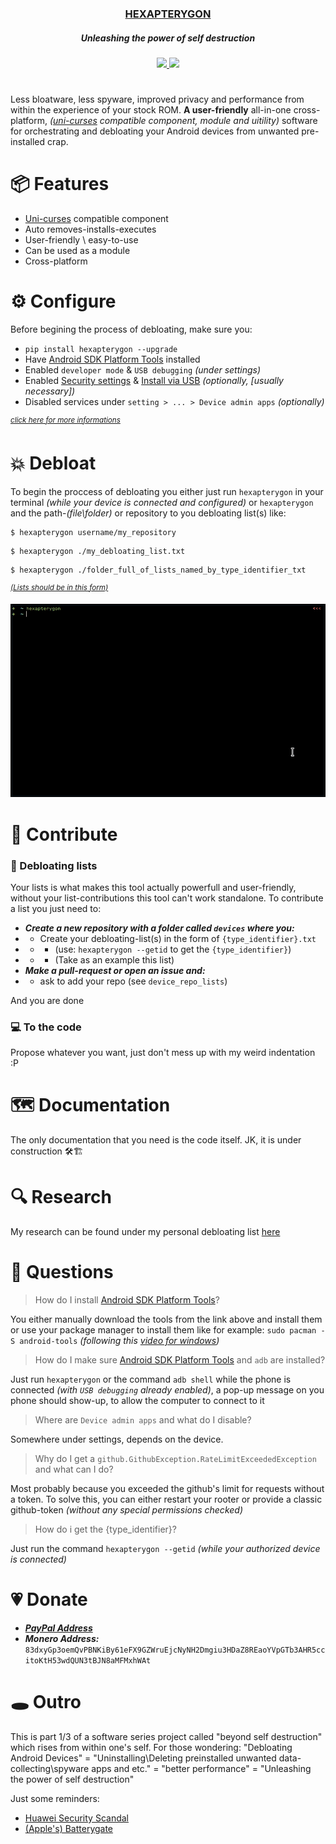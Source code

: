 
<div align="center">
<h3>
  <a href="">HEXAPTERYGON</a> <h5>Unleashing the power of self destruction</h5>
</h1>
<p>
    <a href="https://github.com/GiorgosXou/hexapterygon/pulse">
      <img src="https://img.shields.io/github/last-commit/GiorgosXou/hexapterygon?color=%4dc71f&label=Last%20Commit&logo=github&style=flat-square"/>
    </a>
    <a href="https://github.com/GiorgosXou/hexapterygon/blob/master/LICENSE">
      <img src="https://img.shields.io/github/license/GiorgosXou/hexapterygon?label=License&logo=GNU&style=flat-square"/>
	</a>

</p>
<h1></h1>
</div>

Less bloatware, less spyware, improved privacy and performance from within the experience of your stock ROM. **A user-friendly** all-in-one cross-platform, *([uni-curses](https://github.com/unicurses/unicurses) compatible component, module and uitility)* software for orchestrating and debloating your Android devices from unwanted pre-installed crap.


# 📦 Features
- [Uni-curses](https://github.com/unicurses/unicurses) compatible component
- Auto removes-installs-executes
- User-friendly \ easy-to-use
- Can be used as a module
- Cross-platform


# ⚙️ Configure

Before begining the process of debloating, make sure you:

- `pip install hexapterygon --upgrade`
- Have [Android SDK Platform Tools](https://developer.android.com/studio/releases/platform-tools) installed 
- Enabled `developer mode` & `USB debugging` *(under settings)*
- Enabled [Security settings](## 'Allow granting permissions and simulating input via USB (if possible)') & [Install via USB](## '[INSTALL] installing won\'t work if it is not enabled') *(optionally, [usually necessary])*
- Disabled services under `setting > ... > Device admin apps` *(optionally)*

*<sup>[click here for more informations](#💭-questions)</sup>*

# 💥 Debloat
To begin the proccess of debloating you either just run `hexapterygon` in your terminal *(while your device is connected and configured)* or `hexapterygon`  and the path-*(file\folder)* or repository to you debloating list(s) like:

```terminal
$ hexapterygon username/my_repository
```
```terminal
$ hexapterygon ./my_debloating_list.txt
```
```terminal
$ hexapterygon ./folder_full_of_lists_named_by_type_identifier_txt
```
<sup>[*(Lists should be in this form)*](https://github.com/GiorgosXou/Our-Xiaomi-Redmi-5A-riva-debloating-list/blob/main/devices/Xiaomi%20Redmi%205A%20riva.txt)</sup>

<img style="center" src="./imgs/Peek.gif">

# 🫴 Contribute
### 📜 Debloating lists
Your lists is what makes this tool actually powerfull and user-friendly, without your list-contributions this tool can't work standalone. To contribute a list you just need to:

- ***Create a new repository with a folder called `devices` where you:***
- - Create your debloating-list(s) in the form of `{type_identifier}.txt` 
- - - (use: `hexapterygon --getid` to get the `{type_identifier}`)
- - - (Take as an example this list)
- ***Make a pull-request or open an issue and:*** 
- - ask to add your repo (see `device_repo_lists`)

And you are done

### 💻 To the code
Propose whatever you want, just don't mess up with my weird indentation :P

# 🗺️ Documentation
The only documentation that you need is the code itself. JK, it is under construction 🛠️🏗️

# 🔍 Research
My research can be found under my personal debloating list [here](https://github.com/GiorgosXou/Our-Xiaomi-Redmi-5A-riva-debloating-list/#research) 

# 💭 Questions

> How do I install [Android SDK Platform Tools](https://developer.android.com/studio/releases/platform-tools)?

You either manually download the tools from the link above and install them or use your package manager to install them like for example: `sudo pacman -S android-tools` *(following this [video for windows](https://www.youtube.com/watch?v=26GI3z6tI3E))*

> How do I make sure [Android SDK Platform Tools](https://developer.android.com/studio/releases/platform-tools) and `adb` are installed?

Just run `hexapterygon` or the command `adb shell` while the phone is connected *(with `USB debugging` already enabled)*, a pop-up message on you phone should show-up, to allow the computer to connect to it

> Where are `Device admin apps` and what do I disable?

Somewhere under settings, depends on the device. 


> Why do I get a `github.GithubException.RateLimitExceededException` and what can I do?

Most probably because you exceeded the github's limit for requests without a token. To solve this, you can either restart your rooter or provide a classic github-token *(without any special permissions checked)*

> How do i get the {type_identifier}?

Just run the command `hexapterygon --getid` *(while your authorized device is connected)*




<!-- # 🔍 Research :P no! i have done way more reasearch --> 
<!-- - ***ADB Related:*** -->
<!-- - - ***Python Libraries:*** -->
<!-- - - - [pure-python-adb *(Currently using)*](https://github.com/Swind/pure-python-adb) -->
<!-- - - - [adbutils](https://github.com/openatx/adbutils) -->
<!-- - - - [adb_shell](https://github.com/JeffLIrion/adb_shell) -->
<!-- - - - [python-adb](https://github.com/google/python-adb) -->
<!-- - - ***Questions:*** -->
<!-- - - - [Get application version name using adb](https://stackoverflow.com/questions/11942762/get-application-version-name-using-adb) -->
<!-- - ***XDA:*** -->
<!-- - - ***Random:*** -->
<!-- - - - [Packages which are safe to remove and a few problems.](https://forum.xda-developers.com/t/packages-which-are-safe-to-remove-and-a-few-problems.4006171/) -->
<!-- - - - [Uninstall bloatwares No root](https://forum.xda-developers.com/t/uninstall-bloatwares-no-root.4321387/) -->
<!-- - - - [Question Debloating Mi 11](https://forum.xda-developers.com/t/debloating-mi-11.4242883/) -->
<!-- - - - [Other](https://forum.xda-developers.com/t/delete-this.4203903/page-2) -->
<!---->

# 💗 Donate
- ***[PayPal Address](https://www.paypal.com/donate/?hosted_button_id=XLWAVDMHBYACY)***
- ***Monero Address:*** `83dxyGp3oemQvPBNKiBy61eFX9GZWruEjcNyNH2Dmgiu3HDaZ8REaoYVpGTb3AHR5ccitoKtH53wdQUN3tBJN8aMFMxhWAt`

# 🕳️ Outro
This is part 1/3 of a software series project called "beyond self destruction" which rises from within one's self. For those wondering: "Debloating Android Devices" = "Uninstalling\Deleting preinstalled unwanted data-collecting\spyware apps and etc." = "better performance" = "Unleashing the power of self destruction"

Just some reminders:
- [Huawei Security Scandal](https://www.forbes.com/sites/kateoflahertyuk/2019/02/26/huawei-security-scandal-everything-you-need-to-know/?sh=4a1946e473a5)
- [(Apple's) Batterygate](https://en.wikipedia.org/wiki/Batterygate)

<!-- Disable all permissions for as many apps as possibly you can. -->
<!-- https://www.instagram.com/p/Cq0V-twIIej/ -->

